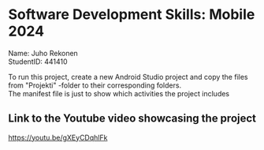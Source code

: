 # Software Development Skills: Mobile 2024
Name: Juho Rekonen  
StudentID: 441410  

To run this project, create a new Android Studio project and copy the files from "Projekti" -folder to their corresponding folders.  
The manifest file is just to show which activities the project includes
## Link to the Youtube video showcasing the project
https://youtu.be/gXEyCDqhlFk
